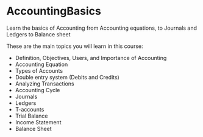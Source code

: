 # AccountingBasics
Learn the basics of Accounting from Accounting equations, to Journals and Ledgers to Balance sheet

These are the main topics you will learn in this course:
- Definition, Objectives, Users, and Importance of Accounting
- Accounting Equation
- Types of Accounts
- Double entry system (Debits and Credits)
- Analyzing Transactions
- Accounting Cycle
- Journals
- Ledgers
- T-accounts
- Trial Balance
- Income Statement
- Balance Sheet
